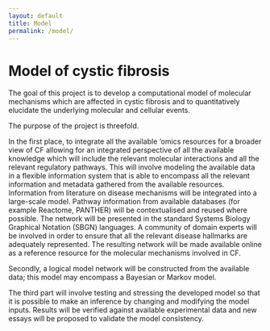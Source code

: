 ```yaml
---
layout: default
title: Model
permalink: /model/
---
```


# Model of cystic fibrosis

The goal of this project is to develop a computational model of molecular mechanisms which are affected in cystic fibrosis and to quantitatively elucidate the underlying molecular and cellular events.

The purpose of the project is threefold.

In the first place, to integrate all the available ‘omics resources for a broader view of CF allowing for an integrated perspective of all the available knowledge which will include the relevant molecular interactions and all the relevant regulatory pathways. This will involve modeling the available data in a flexible information system that is able to encompass all the relevant information and metadata gathered from the available resources. Information from literature on disease mechanisms will be integrated into a large-scale model. Pathway information from available databases (for example Reactome, PANTHER) will be contextualised and reused where possible. The network will be presented in the standard Systems Biology Graphical Notation (SBGN) languages. A community of domain experts will be involved in order to ensure that all the relevant disease hallmarks are adequately represented. The resulting network will be made available online as a reference resource for the molecular mechanisms involved in CF.

Secondly, a logical model network will be constructed from the available data; this model may encompass a Bayesian or Markov model.

The third part will involve testing and stressing the developed model so that it is possible to make an inference by changing and modifying the model inputs. Results will be verified against available experimental data and new essays will be proposed to validate the model consistency.

